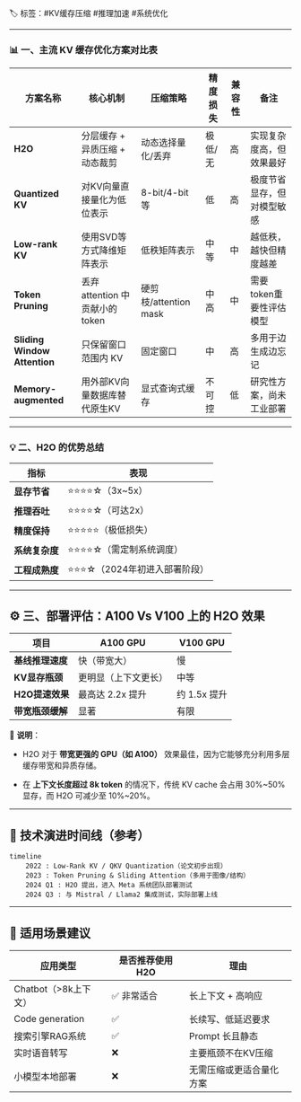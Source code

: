 
🏷 标签：#KV缓存压缩 #推理加速 #系统优化

---

### **📊 一、主流 KV 缓存优化方案对比表**

|**方案名称**|**核心机制**|**压缩策略**|**精度损失**|**兼容性**|**备注**|
|---|---|---|---|---|---|
|**H2O**|分层缓存 + 异质压缩 + 动态裁剪|动态选择量化/丢弃|极低/无|高|实现复杂度高，但效果最好|
|**Quantized KV**|对KV向量直接量化为低位表示|8-bit/4-bit等|低|高|极度节省显存，但对模型敏感|
|**Low-rank KV**|使用SVD等方式降维矩阵表示|低秩矩阵表示|中等|中|越低秩，越快但精度越差|
|**Token Pruning**|丢弃 attention 中贡献小的token|硬剪枝/attention mask|中高|中|需要token重要性评估模型|
|**Sliding Window Attention**|只保留窗口范围内 KV|固定窗口|中|高|多用于边生成边忘记|
|**Memory-augmented**|用外部KV向量数据库替代原生KV|显式查询式缓存|不可控|低|研究性方案，尚未工业部署|

---

### **💡 二、H2O 的优势总结**

|**指标**|**表现**|
|---|---|
|**显存节省**|⭐⭐⭐⭐☆（3x~5x）|
|**推理吞吐**|⭐⭐⭐⭐☆（可达2x）|
|**精度保持**|⭐⭐⭐⭐⭐（极低损失）|
|**系统复杂度**|⭐⭐⭐⭐☆（需定制系统调度）|
|**工程成熟度**|⭐⭐⭐☆（2024年初进入部署阶段）|

---

## **⚙️ 三、部署评估：A100 Vs V100 上的 H2O 效果**

|**项目**|**A100 GPU**|**V100 GPU**|
|---|---|---|
|**基线推理速度**|快（带宽大）|慢|
|**KV显存瓶颈**|更明显（上下文更长）|中等|
|**H2O提速效果**|最高达 2.2x 提升|约 1.5x 提升|
|**带宽瓶颈缓解**|显著|有限|

📌 **说明**：

- H2O 对于 **带宽更强的 GPU（如 A100）** 效果最佳，因为它能够充分利用多层缓存带宽和异质存储。
    
- 在 **上下文长度超过 8k token** 的情况下，传统 KV cache 会占用 30%~50% 显存，而 H2O 可减少至 10%~20%。

---

## **🧠 技术演进时间线（参考）**

```
timeline
    2022 : Low-Rank KV / QKV Quantization（论文初步出现）
    2023 : Token Pruning & Sliding Attention（多用于图像/结构）
    2024 Q1 : H2O 提出，进入 Meta 系统团队部署测试
    2024 Q3 : 与 Mistral / Llama2 集成测试，实际部署上线
```

---

## **📘 适用场景建议**

|**应用类型**|**是否推荐使用 H2O**|**理由**|
|---|---|---|
|Chatbot（>8k上下文）|✅ 非常适合|长上下文 + 高响应|
|Code generation|✅|长续写、低延迟要求|
|搜索引擎RAG系统|✅|Prompt 长且静态|
|实时语音转写|❌|主要瓶颈不在KV压缩|
|小模型本地部署|❌|无需压缩或更适合量化方案|
